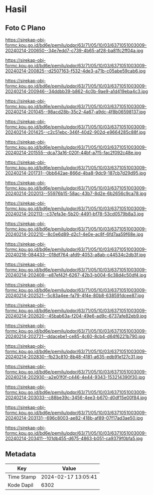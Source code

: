 # Hasil

## Foto C Plano

https://sirekap-obj-formc.kpu.go.id/bd6e/pemilu/pdpr/63/71/05/10/03/6371051003009-20240214-200650--34e7edd7-c739-4b65-af28-ba81fc2ff04a.jpg

https://sirekap-obj-formc.kpu.go.id/bd6e/pemilu/pdpr/63/71/05/10/03/6371051003009-20240214-200825--d2507163-f532-4de3-a71b-c05abe59cab6.jpg

https://sirekap-obj-formc.kpu.go.id/bd6e/pemilu/pdpr/63/71/05/10/03/6371051003009-20240214-200946--34ddbb39-b862-4c0b-9ae9-a1d419eba4c3.jpg

https://sirekap-obj-formc.kpu.go.id/bd6e/pemilu/pdpr/63/71/05/10/03/6371051003009-20240214-201045--98acd28b-35c2-4a67-a9dc-4f8b06598137.jpg

https://sirekap-obj-formc.kpu.go.id/bd6e/pemilu/pdpr/63/71/05/10/03/6371051003009-20240214-201425--c2c51ebc-346f-40d2-902d-e9664285c88f.jpg

https://sirekap-obj-formc.kpu.go.id/bd6e/pemilu/pdpr/63/71/05/10/03/6371051003009-20240214-201555--dca73a16-020f-44bf-a7f5-fac2f092c48e.jpg

https://sirekap-obj-formc.kpu.go.id/bd6e/pemilu/pdpr/63/71/05/10/03/6371051003009-20240214-201731--0bb642ae-866d-4ba8-9dc9-187cb7d29d95.jpg

https://sirekap-obj-formc.kpu.go.id/bd6e/pemilu/pdpr/63/71/05/10/03/6371051003009-20240214-202013--55976b15-58ac-43b7-8d2e-6b2656c9ca78.jpg

https://sirekap-obj-formc.kpu.go.id/bd6e/pemilu/pdpr/63/71/05/10/03/6371051003009-20240214-202113--c37efa3e-5b20-4491-bf78-53cd0579b8a3.jpg

https://sirekap-obj-formc.kpu.go.id/bd6e/pemilu/pdpr/63/71/05/10/03/6371051003009-20240214-202210--8c0e6d89-d2c1-4e0e-ac8f-6fd7aa59f68e.jpg

https://sirekap-obj-formc.kpu.go.id/bd6e/pemilu/pdpr/63/71/05/10/03/6371051003009-20240216-084433--018df764-afd9-4053-a8ab-c44534c2db3f.jpg

https://sirekap-obj-formc.kpu.go.id/bd6e/pemilu/pdpr/63/71/05/10/03/6371051003009-20240214-202408--e87ef42f-6267-42b3-b004-6c38d4c50df4.jpg

https://sirekap-obj-formc.kpu.go.id/bd6e/pemilu/pdpr/63/71/05/10/03/6371051003009-20240214-202521--5c83a4ee-fa79-4f4e-80b8-638591dcee87.jpg

https://sirekap-obj-formc.kpu.go.id/bd6e/pemilu/pdpr/63/71/05/10/03/6371051003009-20240214-202620--45bab63a-f204-49e6-ad9c-6737afe82eb9.jpg

https://sirekap-obj-formc.kpu.go.id/bd6e/pemilu/pdpr/63/71/05/10/03/6371051003009-20240214-202721--ddacebe1-ce85-4c60-8cb4-d64f6221b790.jpg

https://sirekap-obj-formc.kpu.go.id/bd6e/pemilu/pdpr/63/71/05/10/03/6371051003009-20240214-202830--fb23c810-8b48-4181-a635-edb91e127c31.jpg

https://sirekap-obj-formc.kpu.go.id/bd6e/pemilu/pdpr/63/71/05/10/03/6371051003009-20240214-202930--a2e01f0f-c446-4e44-9343-153214390f30.jpg

https://sirekap-obj-formc.kpu.go.id/bd6e/pemilu/pdpr/63/71/05/10/03/6371051003009-20240214-203033--c88be39c-3456-4ee3-b670-d0df15e00f84.jpg

https://sirekap-obj-formc.kpu.go.id/bd6e/pemilu/pdpr/63/71/05/10/03/6371051003009-20240214-203131--696c8003-ae82-418b-af89-07f17ad3ae50.jpg

https://sirekap-obj-formc.kpu.go.id/bd6e/pemilu/pdpr/63/71/05/10/03/6371051003009-20240214-203411--101db455-d675-4863-b051-ca9379f0bfa5.jpg


## Metadata

| Key        | Value               |
| ---------- | ------------------- |
| Time Stamp | 2024-02-17 13:05:41 |
| Kode Dapil | 6302                |



